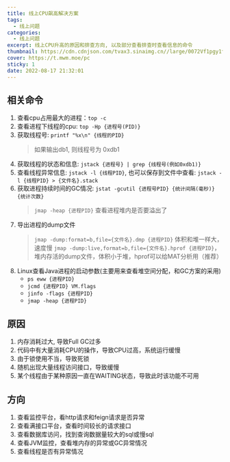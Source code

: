 ```yaml
---
title: 线上CPU飙高解决方案
tags:
  - 线上问题
categories:
  - 线上问题
excerpt: 线上CPU升高的原因和排查方向, 以及部分查看排查时查看信息的命令
thumbnail: https://cdn.cdnjson.com/tvax3.sinaimg.cn//large/0072Vf1pgy1foxkd8fiqgj31hc0u0h3v.jpg
cover: https://t.mwm.moe/pc
sticky: 1
date: 2022-08-17 21:32:01
---
```


## 相关命令
1. 查看cpu占用最大的进程：`top -c`
2. 查看进程下线程的cpu: `top -Hp {进程号(PID)}`
3. 获取线程号: `printf "%x\n" {线程的PID}`
	> 如果输出db1, 则线程号为 0xdb1
4. 获取线程的状态和信息: `jstack {进程号} | grep {线程号(例如0xdb1)}`
5. 查看线程异常信息: `jstack -l {线程PID}`, 也可以保存到文件中查看: `jstack -l {线程PID} > {文件名}.stack`
6. 获取进程持续时间的GC情况: `jstat -gcutil {进程号PID} {统计间隔(毫秒)} {统计次数}`
	> `jmap -heap {进程PID}` 查看进程堆内是否要溢出了
7.  导出进程的dump文件
	> `jmap -dump:format=b,file={文件名}.dmp {进程PID}` 体积和堆一样大，速度慢
	> `jmap -dump:live,format=b,file={文件名}.hprof {进程PID}`，堆内存活的dump文件，体积小于堆，hprof可以给MAT分析用（推荐）
8. Linux查看Java进程的启动参数(主要用来查看堆空间分配，和GC方案的采用)
	- `ps eww {进程PID}`
	- `jcmd {进程PID} VM.flags`
	- `jinfo -flags {进程PID}`
	- `jmap -heap {进程PID}`

## 原因
1. 内存消耗过大, 导致Full GC过多
2. 代码中有大量消耗CPU的操作，导致CPU过高，系统运行缓慢
3. 由于锁使用不当，导致死锁
4. 随机出现大量线程访问接口，导致缓慢
5. 某个线程由于某种原因一直在WAITING状态，导致此时该功能不可用

## 方向
1. 查看监控平台，看http请求和feign请求是否异常
2. 查看满接口平台，查看时间较长的请求接口
3. 查看数据库访问，找到查询数据量较大的sql或慢sql
4. 查看JVM监控，查看堆内存的异常或GC异常情况
5. 查看线程是否有异常情况
